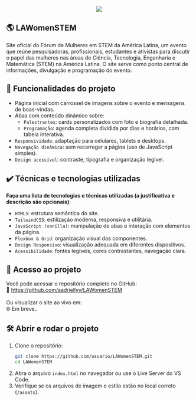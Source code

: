 <p align="center">
<img loading="lazy" src="http://img.shields.io/static/v1?label=STATUS&message=EM%20DESENVOLVIMENTO&color=GREEN&style=for-the-badge"/>
</p>

## 🌎 LAWomenSTEM
Site oficial do Fórum de Mulheres em STEM da América Latina, um evento que reúne pesquisadoras, profissionais, estudantes e ativistas para discutir o papel das mulheres nas áreas de Ciência, Tecnologia, Engenharia e Matemática (STEM) na América Latina. O site serve como ponto central de informações, divulgação e programação do evento.

## 🔨 Funcionalidades do projeto

- Página inicial com carrossel de imagens sobre o evento e mensagens de boas-vindas.
- Abas com conteúdo dinâmico sobre:
  - `Palestrantes`: cards personalizados com foto e biografia detalhada.
  - `Programação`: agenda completa dividida por dias e horários, com tabela interativa.
- `Responsividade`: adaptação para celulares, tablets e desktops.
- `Navegação dinâmica`: sem recarregar a página (uso de JavaScript simples).
- `Design acessível`: contraste, tipografia e organização legível.

## ✔️ Técnicas e tecnologias utilizadas

**Faça uma lista de tecnologias e técnicas utilizadas (a justificativa e descrição são opcionais)**:

- `HTML5`: estrutura semântica do site.
- `TailwindCSS`: estilização moderna, responsiva e utilitária.
- `JavaScript (vanilla)`: manipulação de abas e interação com elementos da página.
- `Flexbox & Grid`: organização visual dos componentes.
- `Design Responsivo`: visualização adequada em diferentes dispositivos.
- `Acessibilidade`: fontes legíveis, cores contrastantes, navegação clara.

## 📁 Acesso ao projeto

Você pode acessar o repositório completo no GitHub:<br>
🔗 https://github.com/aadriellyy/LAWomenSTEM
<br><br>
Ou visualizar o site ao vivo em:<br>
🌐 Em breve..

## 🛠️ Abrir e rodar o projeto

1. Clone o repositório:
   ```bash
   git clone https://github.com/usuario/LAWomenSTEM.git
   cd LAWomenSTEM
   ```
2. Abra o arquivo `index.html` no navegador ou use o Live Server do VS Code.
3. Verifique se os arquivos de imagem e estilo estão no local correto (`/assets`).

